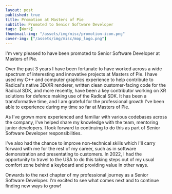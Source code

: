 ```yaml
---
layout: post
published: true
title: Promotion at Masters of Pie
subtitle: Promoted to Senior Software Developer
tags: [Work]
thumbnail-img: "/assets/img/misc/promotion-icon.png"
cover-img: ["/assets/img/misc/mop_logo.png"]
---
```

I'm very pleased to have been promoted to Senior Software Developer at Masters of Pie.

Over the past 3 years I have been fortunate to have worked across a wide spectrum of interesting and innovative projects at Masters of Pie. I have used my C++ and computer graphics experience to help contribute to Radical's native 3D/XR renderer, written clean customer-facing code for the Radical SDK, and more recently, have been a key contributor working on XR solutions for defence making use of the Radical SDK. It has been a transformative time, and I am grateful for the professional growth I've been able to experience during my time so far at Masters of Pie.

As I've grown more experienced and familiar with various codebases across the company, I've helped share my knowledge with the team, mentoring junior developers. I look forward to continuing to do this as part of Senior Software Developer responsibilities.

I've also had the chance to improve non-technical skills which I'll carry forward with me for the rest of my career, such as in software demonstration and presentating to customers. In 2022, I had the opportunity to travel to the USA to do this taking steps out of my usual comfort zone behind a keyboard and providing value in other ways.

Onwards to the next chapter of my professional journey as a Senior Software Developer. I'm excited to see what comes next and to continue finding new ways to grow!